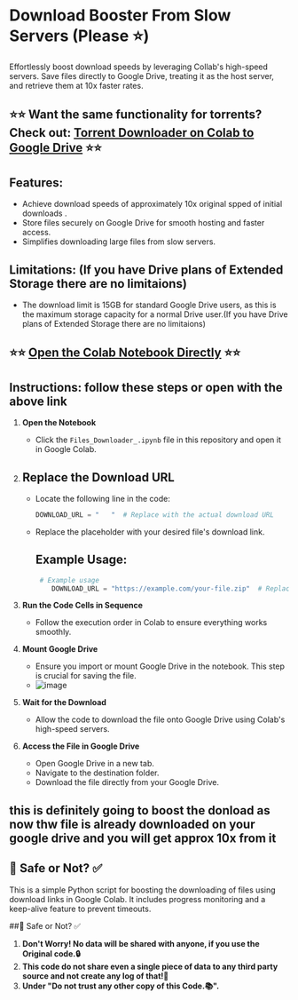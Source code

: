 # Download Booster From Slow Servers (Please ⭐)

Effortlessly boost download speeds by leveraging Collab's high-speed servers. Save files directly to Google Drive, treating it as the host server, and retrieve them at 10x faster rates.

## ⭐⭐ Want the same functionality for torrents? Check out: [Torrent Downloader on Colab to Google Drive](https://github.com/Jaat2727/Torrent-Downloader-on-Collab-To-Google-Drive) ⭐⭐

## Features:
- Achieve download speeds of approximately 10x original spped of initial downloads .
- Store files securely on Google Drive for smooth hosting and faster access.
- Simplifies downloading large files from slow servers.


## Limitations:  (If you have Drive plans of Extended Storage there are no limitaions)
- The download limit is 15GB for standard Google Drive users, as this is the maximum storage capacity for a normal Drive user.(If you have Drive plans of Extended Storage there are no limitaions)

## ⭐⭐ [Open the Colab Notebook Directly](https://colab.research.google.com/github/Jaat2727/Accelerate-Slow-Downloads/blob/main/Files_Downloader_.ipynb) ⭐⭐

## Instructions: follow these steps or open with the above link

1. **Open the Notebook**
   - Click the `Files_Downloader_.ipynb` file in this repository and open it in Google Colab.

2. ## **Replace the Download URL**
   - Locate the following line in the code:
     ```python
     DOWNLOAD_URL = "   "  # Replace with the actual download URL
     ```
   - Replace the placeholder with your desired file's download link.

      ## Example Usage:
     ```python
      # Example usage
         DOWNLOAD_URL = "https://example.com/your-file.zip"  # Replace with your file's download link
     ``````

3. **Run the Code Cells in Sequence**
   - Follow the execution order in Colab to ensure everything works smoothly.

4. **Mount Google Drive**
   - Ensure you import or mount Google Drive in the notebook. This step is crucial for saving the file.
   - ![image](https://github.com/user-attachments/assets/f1c1261d-1dd0-4cef-aa43-f1b27adc490c)


5. **Wait for the Download**
   - Allow the code to download the file onto Google Drive using Colab's high-speed servers.

6. **Access the File in Google Drive**
   - Open Google Drive in a new tab.
   - Navigate to the destination folder.
   - Download the file directly from your Google Drive.
  
     
## this is definitely going to boost the donload as now thw file is already downloaded on your google drive and you will get approx 10x from it 







## 🔐 Safe or Not? ✅

This is a simple Python script for boosting the downloading of files using download links in Google Colab. It includes progress monitoring and a keep-alive feature to prevent timeouts.
 
##🔐 Safe or Not? ✅
1.  **Don't Worry! No data will be shared with anyone, if you use the Original code.🔒**
2.  **This code do not share even a single piece of data to any third party source and not create any log of that!🔑**
3.  **Under "Do not trust any other copy of this Code.📚".**


